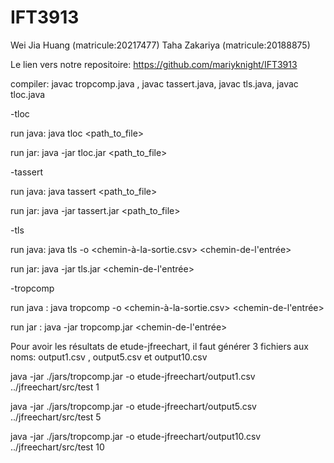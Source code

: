 # IFT3913

Wei Jia Huang (matricule:20217477)
Taha Zakariya (matricule:20188875)

Le lien vers notre repositoire: https://github.com/mariyknight/IFT3913

compiler: javac tropcomp.java , javac tassert.java, javac tls.java, javac tloc.java

-tloc

run java: java tloc <path_to_file>

run jar: java -jar tloc.jar <path_to_file>

-tassert

run java: java tassert <path_to_file>

run jar: java -jar tassert.jar <path_to_file>

-tls

run java: java tls -o <chemin-à-la-sortie.csv> <chemin-de-l'entrée>

run jar: java -jar tls.jar <chemin-de-l'entrée>

-tropcomp

run java : java tropcomp -o <chemin-à-la-sortie.csv> <chemin-de-l'entrée> <seuil> <seuil>

run jar : java -jar tropcomp.jar <chemin-de-l'entrée> <seuil>

Pour avoir les résultats de etude-jfreechart, il faut générer 3 fichiers aux noms: output1.csv , output5.csv et output10.csv

java -jar ./jars/tropcomp.jar -o etude-jfreechart/output1.csv ../jfreechart/src/test 1

java -jar ./jars/tropcomp.jar -o etude-jfreechart/output5.csv ../jfreechart/src/test 5

java -jar ./jars/tropcomp.jar -o etude-jfreechart/output10.csv ../jfreechart/src/test 10

